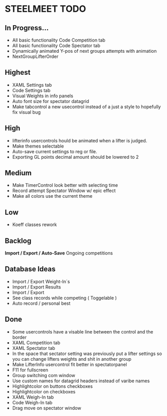 ﻿<h1>STEELMEET TODO

## In Progress...
* All basic functionality Code Competition tab
* All basic functionality Code Spectator tab
* Dynamically animated Y-pos of next groups attempts with animation
* NextGroupLifterOrder

## Highest
* XAML Settings tab
* Code Settings tab
* Visual Weights in info panels
* Auto font size for spectator datagrid
* Make tabcontrol a new usecontrol instead of a just a style to hopefully fix visual bug

## High
* lifterinfo usercontrols hould be animated when a lifter is judged.
* Make themes selectable
* Auto-save current settings to reg or file.
* Exporting GL points decimal amount should be lowered to 2


## Medium
* Make TimerControl look better with selecting time
* Record attempt Spectator Window w/ epic effect
* Make all colors use the current theme


## Low
* Koeff classes rework


## Backlog

**Import / Export / Auto-Save** Ongoing competitions


## Database Ideas
* Import / Export Weight-In´s
* Import / Export Results
* Import / Export 
* See class records while competing ( Toggelable )
* Auto record / personal best


## Done
* Some usercontrols have a visable line between the control and the border
* XAML Competition tab
* XAML Spectator tab
* In the space that sectator setting was previously put a lifter settings so you can change lifters weights and shit in another group
* Make LifterInfo usercontrol fit better in spectatorpanel
* F11 for fullscreen
* Group switching com window
* Use custom names for datagrid headers instead of varibe names
* Highlightcolor on buttons checkboxes
* Highlightcolor on checkboxes
* XAML Weigh-In tab
* Code Weigh-In tab
* Drag move on spectator window
